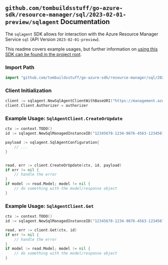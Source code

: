 
## `github.com/tombuildsstuff/go-azure-sdk/resource-manager/sql/2023-02-01-preview/sqlagent` Documentation

The `sqlagent` SDK allows for interaction with the Azure Resource Manager Service `sql` (API Version `2023-02-01-preview`).

This readme covers example usages, but further information on [using this SDK can be found in the project root](https://github.com/tombuildsstuff/go-azure-sdk/tree/main/docs).

### Import Path

```go
import "github.com/tombuildsstuff/go-azure-sdk/resource-manager/sql/2023-02-01-preview/sqlagent"
```


### Client Initialization

```go
client := sqlagent.NewSqlAgentClientWithBaseURI("https://management.azure.com")
client.Client.Authorizer = authorizer
```


### Example Usage: `SqlAgentClient.CreateOrUpdate`

```go
ctx := context.TODO()
id := sqlagent.NewSqlManagedInstanceID("12345678-1234-9876-4563-123456789012", "example-resource-group", "managedInstanceValue")

payload := sqlagent.SqlAgentConfiguration{
	// ...
}


read, err := client.CreateOrUpdate(ctx, id, payload)
if err != nil {
	// handle the error
}
if model := read.Model; model != nil {
	// do something with the model/response object
}
```


### Example Usage: `SqlAgentClient.Get`

```go
ctx := context.TODO()
id := sqlagent.NewSqlManagedInstanceID("12345678-1234-9876-4563-123456789012", "example-resource-group", "managedInstanceValue")

read, err := client.Get(ctx, id)
if err != nil {
	// handle the error
}
if model := read.Model; model != nil {
	// do something with the model/response object
}
```
